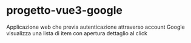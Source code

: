 # progetto-vue3-google
Applicazione web che previa autenticazione attraverso account Google visualizza una lista di item con apertura dettaglio al click
